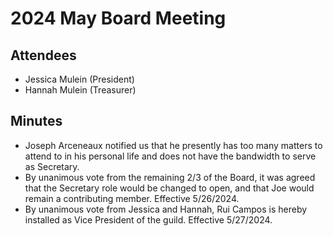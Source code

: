 # 2024 May Board Meeting

## Attendees
* Jessica Mulein (President)
* Hannah Mulein (Treasurer)

## Minutes
- Joseph Arceneaux notified us that he presently has too many matters to attend to in his personal life and does not have the bandwidth to serve as Secretary.
- By unanimous vote from the remaining 2/3 of the Board, it was agreed that the Secretary role would be changed to open, and that Joe would remain a contributing member. Effective 5/26/2024.
- By unanimous vote from Jessica and Hannah, Rui Campos is hereby installed as Vice President of the guild. Effective 5/27/2024.
